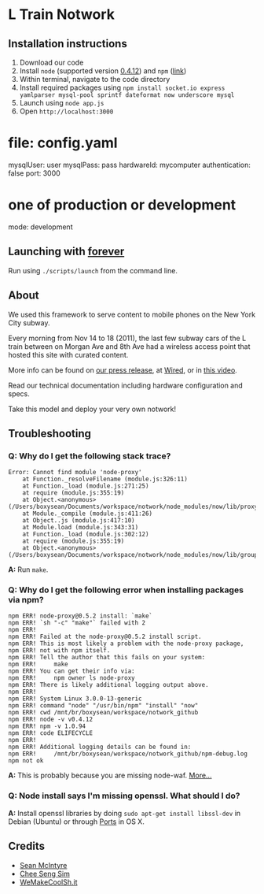 # L Train Notwork

## Installation instructions

1. Download our code
2. Install `node` (supported version [0.4.12](https://github.com/joyent/node/zipball/v0.4.12)) and `npm` ([link](http://npmjs.org/))
3. Within terminal, navigate to the code directory
4. Install required packages using `npm install socket.io express yamlparser mysql-pool sprintf dateformat now underscore mysql`
5. Launch using `node app.js`
6. Open `http://localhost:3000`

# file: config.yaml
mysqlUser: user
mysqlPass: pass
hardwareId: mycomputer
authentication: false
port: 3000
# one of production or development
mode: development


## Launching with [forever](http://blog.nodejitsu.com/keep-a-nodejs-server-up-with-forever)

Run using `./scripts/launch` from the command line.

## About

We used this framework to serve content to mobile phones on the New York City subway.

Every morning from Nov 14 to 18 (2011), the last few subway cars of the L train between on Morgan Ave and 8th Ave had a wireless access point that hosted this site with curated content.

More info can be found on [our press release](http://wemakecoolsh.it/#2300081/L-Train-Notwork-Press-Release), at [Wired](http://www.wired.com/epicenter/2011/11/all-aboard-nyc-geek-train/), or in [this video](http://vimeo.com/32149926).

Read our technical documentation including hardware configuration and specs.

Take this model and deploy your very own notwork!

## Troubleshooting

### Q: Why do I get the following stack trace?

	Error: Cannot find module 'node-proxy'
	    at Function._resolveFilename (module.js:326:11)
	    at Function._load (module.js:271:25)
	    at require (module.js:355:19)
	    at Object.<anonymous> (/Users/boxysean/Documents/workspace/notwork/node_modules/now/lib/proxy.js:10:13)
	    at Module._compile (module.js:411:26)
	    at Object..js (module.js:417:10)
	    at Module.load (module.js:343:31)
	    at Function._load (module.js:302:12)
	    at require (module.js:355:19)
	    at Object.<anonymous> (/Users/boxysean/Documents/workspace/notwork/node_modules/now/lib/group.js:3:13)

**A:** Run `make`.

### Q: Why do I get the following error when installing packages via npm?

	npm ERR! node-proxy@0.5.2 install: `make`
	npm ERR! `sh "-c" "make"` failed with 2
	npm ERR! 
	npm ERR! Failed at the node-proxy@0.5.2 install script.
	npm ERR! This is most likely a problem with the node-proxy package,
	npm ERR! not with npm itself.
	npm ERR! Tell the author that this fails on your system:
	npm ERR!     make
	npm ERR! You can get their info via:
	npm ERR!     npm owner ls node-proxy
	npm ERR! There is likely additional logging output above.
	npm ERR! 
	npm ERR! System Linux 3.0.0-13-generic
	npm ERR! command "node" "/usr/bin/npm" "install" "now"
	npm ERR! cwd /mnt/br/boxysean/workspace/notwork_github
	npm ERR! node -v v0.4.12
	npm ERR! npm -v 1.0.94
	npm ERR! code ELIFECYCLE
	npm ERR! 
	npm ERR! Additional logging details can be found in:
	npm ERR!     /mnt/br/boxysean/workspace/notwork_github/npm-debug.log
	npm not ok

**A:** This is probably because you are missing node-waf. [More...](http://stackoverflow.com/a/8303324)

### Q: Node install says I'm missing openssl. What should I do?

**A:** Install openssl libraries by doing `sudo apt-get install libssl-dev` in Debian (Ubuntu) or through [Ports](http://www.macports.com) in OS X.

## Credits

- [Sean McIntyre](http://www.boxysean.com)
- [Chee Seng Sim](http://simmu.net/)
- [WeMakeCoolSh.it](http://wemakecoolsh.it/)

